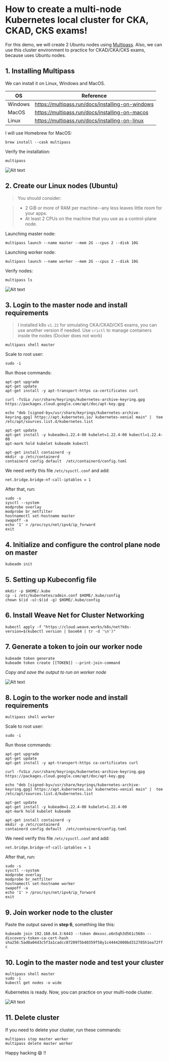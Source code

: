 # How to create a multi-node Kubernetes local cluster for CKA, CKAD, CKS exams!

For this demo, we will create 2 Ubuntu nodes using [Multipass](https://multipass.run/). Also, we can use this cluster environment to practice for CKAD/CKA/CKS exams, because uses Ubuntu nodes.

## 1. Installing Multipass

We can install it on Linux, Windows and MacOS.

| OS | Reference |
| ------ | ------ |
| Windows | https://multipass.run/docs/installing-on-windows |
| MacOS | https://multipass.run/docs/installing-on-macos |
| Linux | https://multipass.run/docs/installing-on-linux |

I will use Homebrew for MacOS:

```
brew install --cask multipass
```

Verify the installation:

```
multipass
```

![Alt text](images/multipass.png?raw=true "Multipass CLI")

## 2. Create our Linux nodes (Ubuntu)

> You should consider:

> - 2 GiB or more of RAM per machine--any less leaves little room for your apps.
> - At least 2 CPUs on the machine that you use as a control-plane node.

Launching master node:

```
multipass launch --name master --mem 2G --cpus 2 --disk 10G
```

Launching worker node:

```
multipass launch --name worker --mem 2G --cpus 2 --disk 10G
```

Verify nodes:

```
multipass ls
```

![Alt text](images/vms.png?raw=true "Ubuntu VMs")

## 3. Login to the master node and install requirements

> I installed k8s `v1.22` for simulating CKA/CKAD/CKS exams, you can use another version if needed. Use `crictl` to manage containers inside the nodes (Docker does not work)

```
multipass shell master
```

Scale to root user:

```
sudo -i
```

Run those commands:
```
apt-get upgrade
apt-get update
apt-get install -y apt-transport-https ca-certificates curl

curl -fsSLo /usr/share/keyrings/kubernetes-archive-keyring.gpg https://packages.cloud.google.com/apt/doc/apt-key.gpg

echo "deb [signed-by=/usr/share/keyrings/kubernetes-archive-keyring.gpg] https://apt.kubernetes.io/ kubernetes-xenial main" |  tee /etc/apt/sources.list.d/kubernetes.list

apt-get update
apt-get install -y kubeadm=1.22.4-00 kubelet=1.22.4-00 kubectl=1.22.4-00
apt-mark hold kubelet kubeadm kubectl

apt-get install containerd -y
mkdir -p /etc/containerd
containerd config default  /etc/containerd/config.toml
```

We need verify this file `/etc/sysctl.conf` and add:

`net.bridge.bridge-nf-call-iptables = 1`

After that, run:

```
sudo -s
sysctl --system
modprobe overlay
modprobe br_netfilter
hostnamectl set-hostname master
swapoff -a
echo '1' > /proc/sys/net/ipv4/ip_forward
exit
```

## 4. Initialize and configure the control plane node on master

```
kubeadm init
```

## 5. Setting up Kubeconfig file

```
mkdir -p $HOME/.kube
cp -i /etc/kubernetes/admin.conf $HOME/.kube/config
chown $(id -u):$(id -g) $HOME/.kube/config
```

## 6. Install Weave Net for Cluster Networking

```
kubectl apply -f "https://cloud.weave.works/k8s/net?k8s-version=$(kubectl version | base64 | tr -d '\n')"
```

## 7. Generate a token to join our worker node

```
kubeadm token generate
kubeadm token create [[TOKEN]] --print-join-command
```

*Copy and save the output to run on worker node*

![Alt text](images/join.png?raw=true "Ubuntu VMs")

## 8. Login to the worker node and install requirements

```
multipass shell worker
```

Scale to root user:

```
sudo -i
```

Run those commands:
```
apt-get upgrade
apt-get update
apt-get install -y apt-transport-https ca-certificates curl

curl -fsSLo /usr/share/keyrings/kubernetes-archive-keyring.gpg https://packages.cloud.google.com/apt/doc/apt-key.gpg

echo "deb [signed-by=/usr/share/keyrings/kubernetes-archive-keyring.gpg] https://apt.kubernetes.io/ kubernetes-xenial main" |  tee /etc/apt/sources.list.d/kubernetes.list

apt-get update
apt-get install -y kubeadm=1.22.4-00 kubelet=1.22.4-00
apt-mark hold kubelet kubeadm

apt-get install containerd -y
mkdir -p /etc/containerd
containerd config default  /etc/containerd/config.toml
```

We need verify this file `/etc/sysctl.conf` and add:

`net.bridge.bridge-nf-call-iptables = 1`

After that, run:

```
sudo -s
sysctl --system
modprobe overlay
modprobe br_netfilter
hostnamectl set-hostname worker
swapoff -a
echo '1' > /proc/sys/net/ipv4/ip_forward
exit
```
## 9. Join worker node to the cluster

Paste the output saved in **step 6**, something like this:

`kubeadm join 192.168.64.3:6443 --token dmxxxc.o6n5qh3d561c568n --discovery-token-ca-cert-hash sha256:5ad0a04d3c5f3a1cadcc0720975b40359f58y1c44442000bd312785h1ea72ffc`

## 10. Login to the master node and test your cluster

```
multipass shell master
sudo -i
kubectl get nodes -o wide
```

Kubernetes is ready. Now, you can practice on your multi-node cluster.

![Alt text](images/cluster.png?raw=true "Kubernetes cluster")


## 11. Delete cluster

If you need to delete your cluster, run these commands:

```
multipass stop master worker
multipass delete master worker
```

Happy hacking :smile: !!